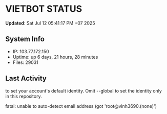 # VIETBOT STATUS
**Updated**: Sat Jul 12 05:41:17 PM +07 2025

## System Info
- IP: 103.77.172.150
- Uptime: up 6 days, 21 hours, 28 minutes
- Files: 29031

## Last Activity

to set your account's default identity.
Omit --global to set the identity only in this repository.

fatal: unable to auto-detect email address (got 'root@vinh3690.(none)')
